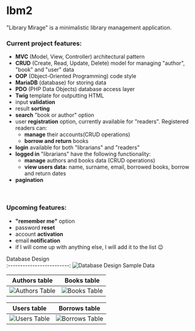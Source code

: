 # lbm2

"Library Mirage" is a minimalistic library management application.

<h3>Current project features:</h3>
<ul>
    <li><b>MVC</b> (Model, View, Controller) architectural pattern</li>
    <li><b>CRUD</b> (Create, Read, Update, Delete) model for managing "author", "book" and "user" data</li>
    <li><b>OOP</b> (Object-Oriented Programming) code style</li>
    <li><b>MariaDB</b> (database) for storing data</li>
    <li><b>PDO</b> (PHP Data Objects) database access layer</li>
    <li><b>Twig</b> template for outputting HTML</li>
    <li>input <b>validation</b></li>
    <li>result <b>sorting</b></li>
    <li><b>search</b> "book or author" option</li>
    <li>user <b>registration</b> option, currently available for "readers". Registered
        readers can:
        <ul>
            <li><b>manage</b> their accounts(CRUD operations)</li>
            <li><b>borrow and return</b> books</li>
        </ul>
    </li>
    <li><b>login</b> available for both "librarians" and "readers"</li>
    <li><b>logged in</b> "librarians" have the following functionality:
        <ul>
            <li> <b>manage</b> authors and books data (CRUD operations)</li>
            <li><b>view users data:</b> name, surname, email, borrowed books, borrow and return dates</li>
        </ul>
    </li>
    <li><b>pagination</b></li>
</ul>
<br>
<h3>Upcoming features:</h3>
<ul>
    <li><b>"remember me"</b> option</li>
    <li>password <b>reset</b></li>
    <li>account <b>activation</b></li>
    <li>email <b>notification</b></li>
    <li>if I will come up with anything else, I will add it to the list &#128521</li>
</ul>

Database  Design           
:-------------------------:
![Database Design](https://user-images.githubusercontent.com/70884391/151834733-10f12f40-6b95-4132-aabb-cc431ad68e79.png) 
Sample Data           

Authors table            |  Books table
:-------------------------:|:-------------------------:
![Authors Table](https://user-images.githubusercontent.com/70884391/151835179-879c12d4-063a-49f9-96b3-e03061b14f2d.png)|![Books Table](https://user-images.githubusercontent.com/70884391/151837554-f14923c6-9ab1-4c1e-aeb3-eddb0fed75ff.png)


Users table            |  Borrows table
:-------------------------:|:-------------------------:
![Users Table](https://user-images.githubusercontent.com/70884391/151835824-b9aa51b6-8daf-48f2-9d65-ac473fd599a5.png)|![Borrows Table](https://user-images.githubusercontent.com/70884391/151837148-507ac06c-bdbb-4c10-9e2a-ae10b129ffff.png)

